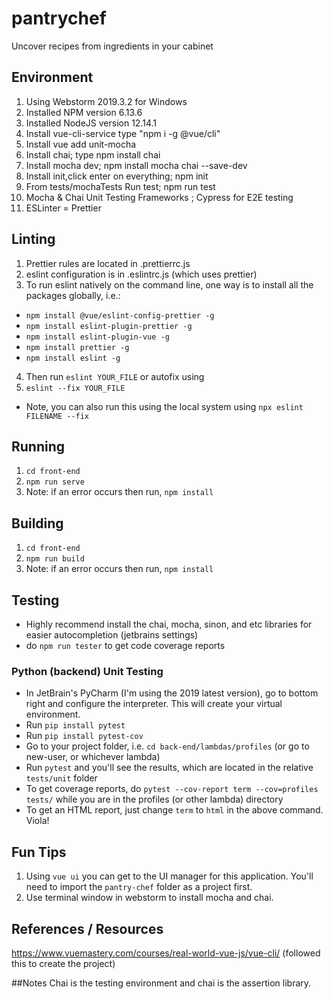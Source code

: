# pantrychef
Uncover recipes from ingredients in your cabinet

## Environment
1. Using Webstorm 2019.3.2 for Windows
2. Installed NPM version 6.13.6
3. Installed NodeJS version 12.14.1
4. Install vue-cli-service type "npm i -g @vue/cli"
5. Install vue add unit-mocha 
6. Install chai; type npm install chai
7. Install mocha dev; npm install mocha chai --save-dev
8. Install init,click enter on everything; npm init
9. From tests/mochaTests Run test; npm run test
9. Mocha & Chai Unit Testing Frameworks ; Cypress for E2E testing
10. ESLinter = Prettier

## Linting
1. Prettier rules are located in .prettierrc.js
2. eslint configuration is in .eslintrc.js (which uses prettier)
3. To run eslint natively on the command line, one way is to install all the packages globally, i.e.:
- `npm install @vue/eslint-config-prettier -g`
- `npm install eslint-plugin-prettier -g`
- `npm install eslint-plugin-vue -g`
- `npm install prettier -g`
- `npm install eslint -g`
4. Then run `eslint YOUR_FILE`
or autofix using
5. `eslint --fix YOUR_FILE`
* Note, you can also run this using the local system using `npx eslint FILENAME --fix`
## Running
1. `cd front-end`
2. `npm run serve`
3. Note: if an error occurs then run, `npm install`

## Building
1. `cd front-end`
2. `npm run build`
3. Note: if an error occurs then run, `npm install`

## Testing
- Highly recommend install the chai, mocha, sinon, and etc libraries for easier autocompletion (jetbrains settings)
- do `npm run tester` to get code coverage reports
### Python (backend) Unit Testing
- In JetBrain's PyCharm (I'm using the 2019 latest version), go to bottom right and configure the interpreter. This will create your virtual environment.
- Run `pip install pytest`
- Run `pip install pytest-cov`
- Go to your project folder, i.e. `cd back-end/lambdas/profiles` (or go to new-user, or whichever lambda)
- Run `pytest` and you'll see the results, which are located in the relative `tests/unit` folder
- To get coverage reports, do `pytest --cov-report term --cov=profiles tests/` while you are in the profiles (or other lambda) directory
- To get an HTML report, just change `term` to `html` in the above command. Viola!

## Fun Tips
1. Using `vue ui` you can get to the UI manager for this application. You'll need to import the `pantry-chef` folder as a project first.
2. Use terminal window in webstorm to install mocha and chai.
## References / Resources
https://www.vuemastery.com/courses/real-world-vue-js/vue-cli/ (followed this to create the project)

##Notes
Chai is the testing environment and chai is the assertion library.
